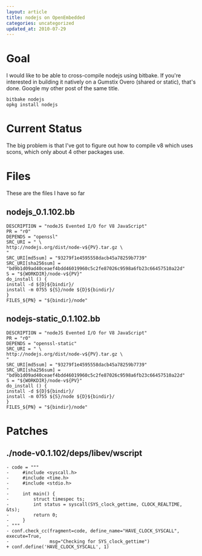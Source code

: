 ```yaml
---
layout: article
title: nodejs on OpenEmbedded
categories: uncategorized
updated_at: 2010-07-29
---
```


Goal
====

I would like to be able to cross-compile nodejs using bitbake. If you're interested in building it natively on a Gumstix Overo (shared or static), that's done. Google my other post of the same title.

    bitbake nodejs
    opkg install nodejs

Current Status
==============

The big problem is that I've got to figure out how to compile v8 which uses scons, which only about 4 other packages use.

Files
=====

These are the files I have so far

nodejs_0.1.102.bb
-----------------

    DESCRIPTION = "nodeJS Evented I/O for V8 JavaScript"
    PR = "r0"
    DEPENDS = "openssl"
    SRC_URI = " \
    http://nodejs.org/dist/node-v${PV}.tar.gz \
    "
    SRC_URI[md5sum] = "93279f1e4595558dacb45a78259b7739"
    SRC_URI[sha256sum] = "bd9b1d09ad40ceaef4bdd46019960c5c2fe87026c9598a6fb23c66457510a22d"
    S = "${WORKDIR}/node-v${PV}"
    do_install () {
    install -d ${D}${bindir}/
    install -m 0755 ${S}/node ${D}${bindir}/
    }
    FILES_${PN} = "${bindir}/node"


nodejs-static_0.1.102.bb
-----------------

    DESCRIPTION = "nodeJS Evented I/O for V8 JavaScript"
    PR = "r0"
    DEPENDS = "openssl-static"
    SRC_URI = " \
    http://nodejs.org/dist/node-v${PV}.tar.gz \
    "
    SRC_URI[md5sum] = "93279f1e4595558dacb45a78259b7739"
    SRC_URI[sha256sum] = "bd9b1d09ad40ceaef4bdd46019960c5c2fe87026c9598a6fb23c66457510a22d"
    S = "${WORKDIR}/node-v${PV}"
    do_install () {
    install -d ${D}${bindir}/
    install -m 0755 ${S}/node ${D}${bindir}/
    }
    FILES_${PN} = "${bindir}/node"


Patches
=======

./node-v0.1.102/deps/libev/wscript
---------------------

    - code = """
    -     #include <syscall.h>
    -     #include <time.h>
    -     #include <stdio.h>
    -
    -     int main() {
    -         struct timespec ts;
    -         int status = syscall(SYS_clock_gettime, CLOCK_REALTIME, &ts);
    -         return 0;
    -     }
    - """
    - conf.check_cc(fragment=code, define_name="HAVE_CLOCK_SYSCALL", execute=True,
    -               msg="Checking for SYS_clock_gettime")
    + conf.define('HAVE_CLOCK_SYSCALL', 1)


